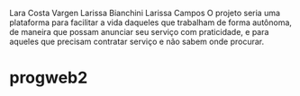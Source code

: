 Lara Costa Vargen
Larissa Bianchini
Larissa Campos
O projeto seria uma plataforma para facilitar a vida daqueles que trabalham de forma autônoma, de maneira que possam anunciar seu serviço com praticidade, e para aqueles que precisam contratar serviço e não sabem onde procurar.
# progweb2

